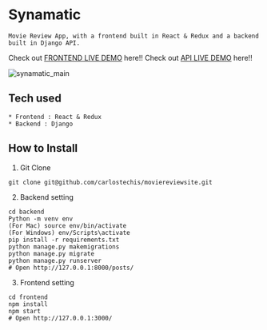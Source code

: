 # Synamatic
```
Movie Review App, with a frontend built in React & Redux and a backend built in Django API.
```
Check out [FRONTEND LIVE DEMO](https://frontend-netflix-clone.herokuapp.com/) here!!
Check out [API LIVE DEMO](https://backend-synamatic.herokuapp.com/) here!!


![synamatic_main](https://user-images.githubusercontent.com/93954303/150614018-2625eedb-c22b-4fae-9d59-15c3e8144f31.PNG)


## Tech used
```
* Frontend : React & Redux
* Backend : Django
```
## How to Install
1. Git Clone
```
git clone git@github.com/carlostechis/moviereviewsite.git
```
2. Backend setting
```
cd backend
Python -m venv env
(For Mac) source env/bin/activate
(For Windows) env/Scripts\activate
pip install -r requirements.txt
python manage.py makemigrations
python manage.py migrate
python manage.py runserver
# Open http://127.0.0.1:8000/posts/
```
3. Frontend setting
```
cd frontend
npm install
npm start
# Open http://127.0.0.1:3000/
```
